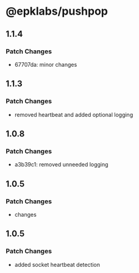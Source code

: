# @epklabs/pushpop

## 1.1.4

### Patch Changes

- 67707da: minor changes

## 1.1.3

### Patch Changes

- removed heartbeat and added optional logging

## 1.0.8

### Patch Changes

- a3b39c1: removed unneeded logging

## 1.0.5

### Patch Changes

- changes

## 1.0.5

### Patch Changes

- added socket heartbeat detection
